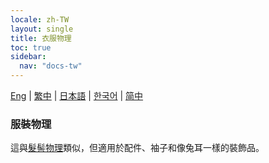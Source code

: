 ```yaml
---
locale: zh-TW
layout: single
title: 衣服物理
toc: true
sidebar:
  nav: "docs-tw"
---
```

[Eng](/dancexr/features/xps_cloth) | [繁中](/tw/dancexr/features/xps_cloth) | [日本語](/jp/dancexr/features/xps_cloth) | [한국어](/kr/dancexr/features/xps_cloth) | [简中](/zh/dancexr/features/xps_cloth)

### 服裝物理
這與[髮髻物理](xps_hair.md)類似，但適用於配件、袖子和像兔耳一樣的裝飾品。